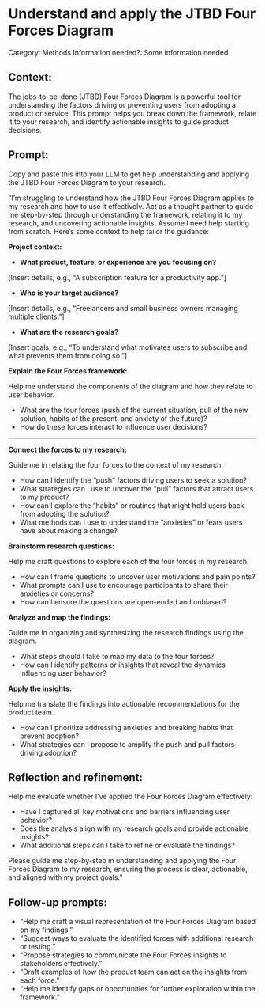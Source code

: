 # Understand and apply the JTBD Four Forces Diagram

Category: Methods
Information needed?: Some information needed

## **Context:**

The jobs-to-be-done (JTBD) Four Forces Diagram is a powerful tool for understanding the factors driving or preventing users from adopting a product or service. This prompt helps you break down the framework, relate it to your research, and identify actionable insights to guide product decisions.

## **Prompt:**

Copy and paste this into your LLM to get help understanding and applying the JTBD Four Forces Diagram to your research.

“I’m struggling to understand how the JTBD Four Forces Diagram applies to my research and how to use it effectively. Act as a thought partner to guide me step-by-step through understanding the framework, relating it to my research, and uncovering actionable insights. Assume I need help starting from scratch. Here’s some context to help tailor the guidance:

**Project context:**

- **What product, feature, or experience are you focusing on?**

[Insert details, e.g., “A subscription feature for a productivity app.”]

- **Who is your target audience?**

[Insert details, e.g., “Freelancers and small business owners managing multiple clients.”]

- **What are the research goals?**

[Insert goals, e.g., “To understand what motivates users to subscribe and what prevents them from doing so.”]

**Explain the Four Forces framework:**

Help me understand the components of the diagram and how they relate to user behavior.

- What are the four forces (push of the current situation, pull of the new solution, habits of the present, and anxiety of the future)?
- How do these forces interact to influence user decisions?

 ****

**Connect the forces to my research:**

Guide me in relating the four forces to the context of my research.

- How can I identify the “push” factors driving users to seek a solution?
- What strategies can I use to uncover the “pull” factors that attract users to my product?
- How can I explore the “habits” or routines that might hold users back from adopting the solution?
- What methods can I use to understand the “anxieties” or fears users have about making a change?

**Brainstorm research questions:**

Help me craft questions to explore each of the four forces in my research.

- How can I frame questions to uncover user motivations and pain points?
- What prompts can I use to encourage participants to share their anxieties or concerns?
- How can I ensure the questions are open-ended and unbiased?

**Analyze and map the findings:**

Guide me in organizing and synthesizing the research findings using the diagram.

- What steps should I take to map my data to the four forces?
- How can I identify patterns or insights that reveal the dynamics influencing user behavior?

**Apply the insights:**

Help me translate the findings into actionable recommendations for the product team.

- How can I prioritize addressing anxieties and breaking habits that prevent adoption?
- What strategies can I propose to amplify the push and pull factors driving adoption?

## **Reflection and refinement:**

Help me evaluate whether I’ve applied the Four Forces Diagram effectively:

- Have I captured all key motivations and barriers influencing user behavior?
- Does the analysis align with my research goals and provide actionable insights?
- What additional steps can I take to refine or evaluate the findings?

Please guide me step-by-step in understanding and applying the Four Forces Diagram to my research, ensuring the process is clear, actionable, and aligned with my project goals.”

## **Follow-up prompts:**

- “Help me craft a visual representation of the Four Forces Diagram based on my findings.”
- “Suggest ways to evaluate the identified forces with additional research or testing.”
- “Propose strategies to communicate the Four Forces insights to stakeholders effectively.”
- “Draft examples of how the product team can act on the insights from each force.”
- “Help me identify gaps or opportunities for further exploration within the framework.”